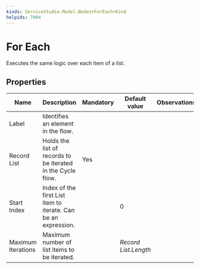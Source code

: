 ```yaml
---
kinds: ServiceStudio.Model.Nodes+ForEach+Kind
helpids: 7004
---
```


# For Each

Executes the same logic over each item of a list.  

## Properties

<table markdown="1">
<thead>
<tr>
<th>Name</th>
<th>Description</th>
<th>Mandatory</th>
<th>Default value</th>
<th>Observations</th>
</tr>
</thead>
<tbody>
<tr>
<td title="Label">Label</td>
<td>Identifies an element in the flow.</td>
<td></td>
<td></td>
<td></td>
</tr>
<tr>
<td title="Record List">Record List</td>
<td>Holds the list of records to be iterated in the Cycle flow.</td>
<td>Yes</td>
<td></td>
<td></td>
</tr>
<tr>
<td title="Start Index">Start Index</td>
<td>Index of the first List item to iterate. Can be an expression.</td>
<td></td>
<td>0</td>
<td></td>
</tr>
<tr>
<td title="Maximum Iterations">Maximum Iterations</td>
<td>Maximum number of list items to be iterated.</td>
<td></td>
<td><i>Record List.Length</i></td>
<td></td>
</tr>
</tbody>
</table>

